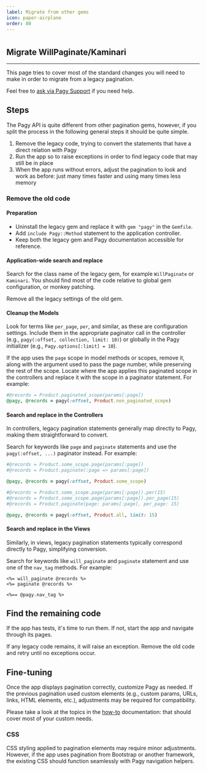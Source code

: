 ```yaml
---
label: Migrate from other gems
icon: paper-airplane
order: 80
---
```


#

## Migrate WillPaginate/Kaminari

---

This page tries to cover most of the standard changes you will need to make in order to migrate from a legacy pagination.

Feel free to [ask via Pagy Support](https://github.com/ddnexus/pagy/discussions/categories/q-a) if you need help.

## Steps

The Pagy API is quite different from other pagination gems, however, if you split the process in the following general steps it
should be quite simple.

1. Remove the legacy code, trying to convert the statements that have a direct relation with Pagy
2. Run the app so to raise exceptions in order to find legacy code that may still be in place
3. When the app runs without errors, adjust the pagination to look and work as before: just many times faster and using many
   times less memory

### Remove the old code

#### Preparation

- Uninstall the legacy gem and replace it with `gem "pagy"` in the `Gemfile`.
- Add `include Pagy::Method` statement to the application controller.
- Keep both the legacy gem and Pagy documentation accessible for reference.

#### Application-wide search and replace

Search for the class name of the legacy gem, for example `WillPaginate` or `Kaminari`. You should find most of
the code relative to global gem configuration, or monkey patching.

Remove all the legacy settings of the old gem.

#### Cleanup the Models

Look for terms like `per_page`, `per`, and similar, as these are configuration settings. Include them in the
appropriate paginator call in the controller (e.g., `pagy(:offset, collection, limit: 10)`) or globally in the Pagy initializer
(e.g., `Pagy.options[:limit] = 10`).

If the app uses the `page` scope in model methods or scopes, remove it, along with the argument used to pass the page number,
while preserving the rest of the scope. Locate where the app applies this paginated scope in the controllers and replace it with
the scope in a paginator statement. For example:

```ruby Controller
#@records = Product.paginated_scope(params[:page])
@pagy, @records = pagy(:offset, Product.non_paginated_scope)
```

#### Search and replace in the Controllers

In controllers, legacy pagination statements generally map directly to Pagy, making them straightforward to convert.

Search for keywords like `page` and `paginate` statements and use the `pagy(:offset, ...)` paginator instead. For example:

```ruby Controller
#@records = Product.some_scope.page(params[:page])
#@records = Product.paginate(:page => params[:page])

@pagy, @records = pagy(:offset, Product.some_scope)

#@records = Product.some_scope.page(params[:page]).per(15)
#@records = Product.some_scope.page(params[:page]).per_page(15)
#@records = Product.paginate(page: params[:page], per_page: 15)

@pagy, @records = pagy(:offset, Product.all, limit: 15)
```

#### Search and replace in the Views

Similarly, in views, legacy pagination statements typically correspond directly to Pagy, simplifying conversion.

Search for keywords like `will_paginate` and `paginate` statement and use one of the `nav_tag` methods. For example:

```erb View
<%= will_paginate @records %>
<%= paginate @records %>

<%== @pagy.nav_tag %>
```

## Find the remaining code

If the app has tests, it's time to run them. If not, start the app and navigate through its pages.

If any legacy code remains, it will raise an exception. Remove the old code and retry until no exceptions occur.

## Fine-tuning

Once the app displays pagination correctly, customize Pagy as needed. If the previous pagination used
custom elements (e.g., custom params, URLs, links, HTML elements, etc.), adjustments may be required for compatibility.

Please take a look at the topics in the [how-to](how-to.md) documentation: that should cover most of your custom needs.

### CSS

CSS styling applied to pagination elements may require minor adjustments. However, if the app uses
pagination from Bootstrap or another framework, the existing CSS should function seamlessly with Pagy navigation helpers.
